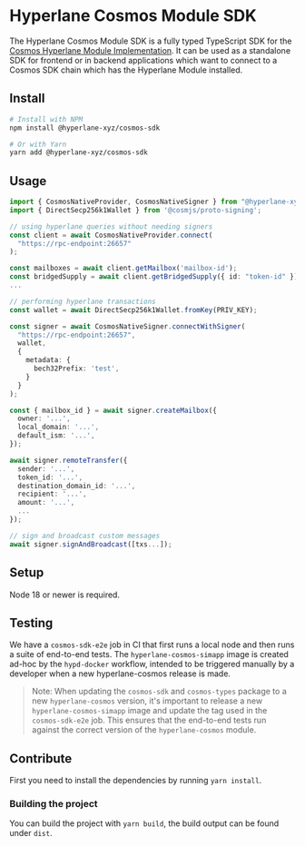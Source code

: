 # Hyperlane Cosmos Module SDK

The Hyperlane Cosmos Module SDK is a fully typed TypeScript SDK for the [Cosmos Hyperlane Module Implementation](https://github.com/bcp-innovations/hyperlane-cosmos).
It can be used as a standalone SDK for frontend or in backend applications which want to connect to a Cosmos SDK chain which has the Hyperlane Module installed.

## Install

```bash
# Install with NPM
npm install @hyperlane-xyz/cosmos-sdk

# Or with Yarn
yarn add @hyperlane-xyz/cosmos-sdk
```

## Usage

```ts
import { CosmosNativeProvider, CosmosNativeSigner } from "@hyperlane-xyz/cosmos-sdk";
import { DirectSecp256k1Wallet } from '@cosmjs/proto-signing';

// using hyperlane queries without needing signers
const client = await CosmosNativeProvider.connect(
  "https://rpc-endpoint:26657"
);

const mailboxes = await client.getMailbox('mailbox-id');
const bridgedSupply = await client.getBridgedSupply({ id: "token-id" });
...

// performing hyperlane transactions
const wallet = await DirectSecp256k1Wallet.fromKey(PRIV_KEY);

const signer = await CosmosNativeSigner.connectWithSigner(
  "https://rpc-endpoint:26657",
  wallet,
  {
    metadata: {
      bech32Prefix: 'test',
    }
  }
);

const { mailbox_id } = await signer.createMailbox({
  owner: '...',
  local_domain: '...',
  default_ism: '...',
});

await signer.remoteTransfer({
  sender: '...',
  token_id: '...',
  destination_domain_id: '...',
  recipient: '...',
  amount: '...',
  ...
});

// sign and broadcast custom messages
await signer.signAndBroadcast([txs...]);
```

## Setup

Node 18 or newer is required.

## Testing

We have a `cosmos-sdk-e2e` job in CI that first runs a local node and then runs a suite of end-to-end tests. The `hyperlane-cosmos-simapp` image is created ad-hoc by the `hypd-docker` workflow, intended to be triggered manually by a developer when a new hyperlane-cosmos release is made.

> Note: When updating the `cosmos-sdk` and `cosmos-types` package to a new `hyperlane-cosmos` version, it's important to release a new `hyperlane-cosmos-simapp` image and update the tag used in the `cosmos-sdk-e2e` job. This ensures that the end-to-end tests run against the correct version of the `hyperlane-cosmos` module.

## Contribute

First you need to install the dependencies by running `yarn install`.

### Building the project

You can build the project with `yarn build`, the build output can be found under `dist`.

